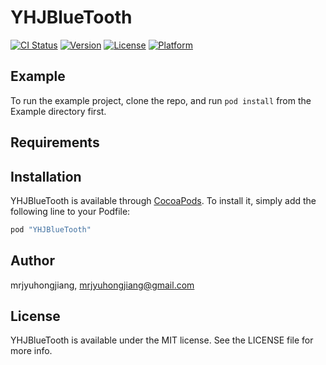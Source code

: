 # YHJBlueTooth

[![CI Status](http://img.shields.io/travis/mrjyuhongjiang/YHJBlueTooth.svg?style=flat)](https://travis-ci.org/mrjyuhongjiang/YHJBlueTooth)
[![Version](https://img.shields.io/cocoapods/v/YHJBlueTooth.svg?style=flat)](http://cocoapods.org/pods/YHJBlueTooth)
[![License](https://img.shields.io/cocoapods/l/YHJBlueTooth.svg?style=flat)](http://cocoapods.org/pods/YHJBlueTooth)
[![Platform](https://img.shields.io/cocoapods/p/YHJBlueTooth.svg?style=flat)](http://cocoapods.org/pods/YHJBlueTooth)

## Example

To run the example project, clone the repo, and run `pod install` from the Example directory first.

## Requirements

## Installation

YHJBlueTooth is available through [CocoaPods](http://cocoapods.org). To install
it, simply add the following line to your Podfile:

```ruby
pod "YHJBlueTooth"
```

## Author

mrjyuhongjiang, mrjyuhongjiang@gmail.com

## License

YHJBlueTooth is available under the MIT license. See the LICENSE file for more info.
